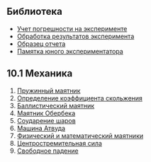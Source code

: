## Библиотека
- [Учет погрешности на эксперименте](https://files.fizmat.ga/practasks-files/Учет_погрешности_на_эксперименте.pdf)
- [Обработка результатов эксперимента](https://files.fizmat.ga/practasks-files/Обработка_результатов_эксперимента.pdf)
- [Образец отчета](https://files.fizmat.ga/practasks-files/0._Образец_отчета.pdf)
- [Памятка юного экспериментатора](../library-files/pamiat.pdf)

## 10.1 Механика
1. [Пружинный маятник](https://files.fizmat.ga/practasks-files/Пружинный_маятник.zip)
2. [Определение коэффициента скольжения](https://files.fizmat.ga/practasks-files/Определение_коэффициента_трения_скольжения.zip)
3. [Баллистический маятник](https://files.fizmat.ga/practasks-files/Баллистический_маятник.zip)
4. [Маятник Обербека](https://files.fizmat.ga/practasks-files/Обербекова_маятник.zip)
5. [Соударение шаров](https://files.fizmat.ga/practasks-files/Соударение_шаров.zip)
6. [Машина Атвуда](https://files.fizmat.ga/practasks-files/Машина_Атвуда.zip)
7. [Физический и математический маятники](https://files.fizmat.ga/practasks-files/Математический_и_физический_маятник.zip)
8. [Центростремительная сила](https://files.fizmat.ga/practasks-files/Центростремительная_сила.zip)
9. [Свободное падение](https://files.fizmat.ga/practasks-files/Свободное_падение.zip)
<!-- 11. Физический маятник с переменным g — Скоро -->
<!-- 6. Колебания связанных импульсов — Скоро -->

